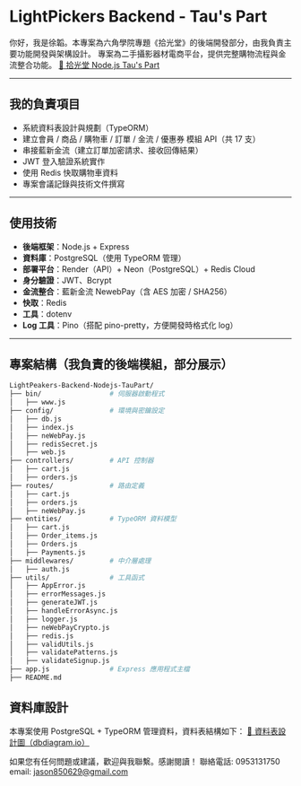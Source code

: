 # LightPickers Backend - Tau's Part

你好，我是徐韜。本專案為六角學院專題《拾光堂》的後端開發部分，由我負責主要功能開發與架構設計。
專案為二手攝影器材電商平台，提供完整購物流程與金流整合功能。
[🔗 拾光堂 Node.js Tau's Part](https://github.com/TauHsu/LightPeakers-Backend-Nodejs-TauPart/tree/main)

---

## 我的負責項目

- 系統資料表設計與規劃（TypeORM）
- 建立會員 / 商品 / 購物車 / 訂單 / 金流 / 優惠券 模組 API（共 17 支）
- 串接藍新金流（建立訂單加密請求、接收回傳結果）
- JWT 登入驗證系統實作
- 使用 Redis 快取購物車資料
- 專案會議記錄與技術文件撰寫

---

## 使用技術

- **後端框架**：Node.js + Express
- **資料庫**：PostgreSQL（使用 TypeORM 管理）
- **部署平台**：Render（API）+ Neon（PostgreSQL）+ Redis Cloud
- **身分驗證**：JWT、Bcrypt
- **金流整合**：藍新金流 NewebPay（含 AES 加密 / SHA256）
- **快取**：Redis
- **工具**：dotenv
- **Log 工具**：Pino（搭配 pino-pretty，方便開發時格式化 log）

---

## 專案結構（我負責的後端模組，部分展示）

```bash
LightPeakers-Backend-Nodejs-TauPart/
├── bin/                 # 伺服器啟動程式
│   ├── www.js
├── config/              # 環境與密鑰設定
│   ├── db.js
│   ├── index.js
│   ├── neWebPay.js
│   ├── redisSecret.js
│   ├── web.js
├── controllers/         # API 控制器
│   ├── cart.js
│   ├── orders.js
├── routes/              # 路由定義
│   ├── cart.js
│   ├── orders.js
│   ├── neWebPay.js
├── entities/            # TypeORM 資料模型
│   ├── cart.js
│   ├── Order_items.js
│   ├── Orders.js
│   ├── Payments.js
├── middlewares/         # 中介層處理
│   ├── auth.js
├── utils/               # 工具函式
│   ├── AppError.js
│   ├── errorMessages.js
│   ├── generateJWT.js
│   ├── handleErrorAsync.js
│   ├── logger.js
│   ├── neWebPayCrypto.js
│   ├── redis.js
│   ├── validUtils.js
│   ├── validatePatterns.js
│   ├── validateSignup.js
├── app.js               # Express 應用程式主檔
├── README.md
```

## 資料庫設計

本專案使用 PostgreSQL + TypeORM 管理資料，資料表結構如下：
[🔗 資料表設計圖（dbdiagram.io）](https://dbdiagram.io/d/Light-Peakers-67ea32794f7afba184c42005)

如果您有任何問題或建議，歡迎與我聯繫。感謝閱讀！
聯絡電話: 0953131750
email: jason850629@gmail.com
